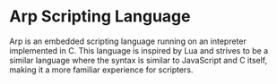 # Arp Scripting Language
 Arp is an embedded scripting language running on an intepreter implemented in C. 
 This language is inspired by Lua and strives to be a similar language where the syntax is similar to JavaScript and C itself, making it a more familiar experience for scripters. 
